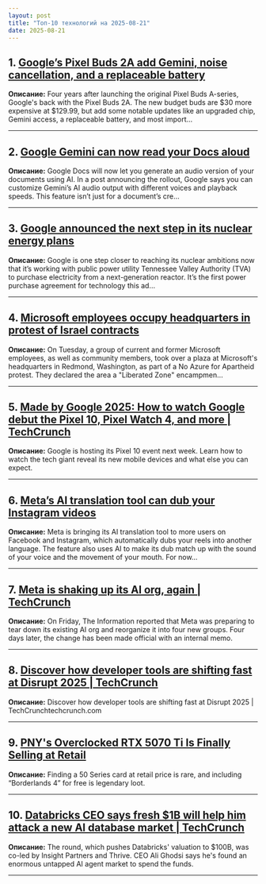 ```yaml
---
layout: post
title: "Топ-10 технологий на 2025-08-21"
date: 2025-08-21
---
```


## 1. [Google’s Pixel Buds 2A add Gemini, noise cancellation, and a replaceable battery](https://www.theverge.com/hands-on/760852/google-pixel-buds-2a-hands-on-active-noise-cancellation-battery-gemini-earbuds)

**Описание:** Four years after launching the original Pixel Buds A-series, Google's back with the Pixel Buds 2A. The new budget buds are $30 more expensive at $129.99, but add some notable updates like an upgraded chip, Gemini access, a replaceable battery, and most import…

---

## 2. [Google Gemini can now read your Docs aloud](https://www.theverge.com/news/761920/google-docs-gemini-ai-read-aloud)

**Описание:** Google Docs will now let you generate an audio version of your documents using AI. In a post announcing the rollout, Google says you can customize Gemini’s AI audio output with different voices and playback speeds. This feature isn’t just for a document’s cre…

---

## 3. [Google announced the next step in its nuclear energy plans](https://www.theverge.com/news/761809/nuclear-energy-google-ai-advanced-reactor-kairos-tva-electricity-utility)

**Описание:** Google is one step closer to reaching its nuclear ambitions now that it’s working with public power utility Tennessee Valley Authority (TVA) to purchase electricity from a next-generation reactor. It’s the first power purchase agreement for technology this ad…

---

## 4. [Microsoft employees occupy headquarters in protest of Israel contracts](https://www.theverge.com/ai-artificial-intelligence/761731/pro-palestinian-protests-microsoft-headquarters-redmond-washington-no-azure-tech-for-apartheid)

**Описание:** On Tuesday, a group of current and former Microsoft employees, as well as community members, took over a plaza at Microsoft's headquarters in Redmond, Washington, as part of a No Azure for Apartheid protest. They declared the area a "Liberated Zone" encampmen…

---

## 5. [Made by Google 2025: How to watch Google debut the Pixel 10, Pixel Watch 4, and more | TechCrunch](https://techcrunch.com/2025/08/19/made-by-google-2025-how-to-watch-google-debut-the-pixel-10-pixel-watch-4-and-more/)

**Описание:** Google is hosting its Pixel 10 event next week. Learn how to watch the tech giant reveal its new mobile devices and what else you can expect.

---

## 6. [Meta’s AI translation tool can dub your Instagram videos](https://www.theverge.com/news/761665/meta-ai-translation-facebook-instagram-reels)

**Описание:** Meta is bringing its AI translation tool to more users on Facebook and Instagram, which automatically dubs your reels into another language. The feature also uses AI to make its dub match up with the sound of your voice and the movement of your mouth. For now…

---

## 7. [Meta is shaking up its AI org, again | TechCrunch](https://techcrunch.com/2025/08/19/meta-is-shaking-up-its-ai-org-again/)

**Описание:** On Friday, The Information reported that Meta was preparing to tear down its existing AI org and reorganize it into four new groups. Four days later, the change has been made official with an internal memo.

---

## 8. [Discover how developer tools are shifting fast at Disrupt 2025 | TechCrunch](https://techcrunch.com/2025/08/19/discover-how-developer-tools-are-shifting-fast-with-lauri-moore-and-david-cramer-at-techcrunch-disrupt-2025/)

**Описание:** Discover how developer tools are shifting fast at Disrupt 2025 | TechCrunchtechcrunch.com

---

## 9. [PNY's Overclocked RTX 5070 Ti Is Finally Selling at Retail](https://www.wired.com/story/pny-rtx-5070-deal/)

**Описание:** Finding a 50 Series card at retail price is rare, and including “Borderlands 4” for free is legendary loot.

---

## 10. [Databricks CEO says fresh $1B will help him attack a new AI database market | TechCrunch](https://techcrunch.com/2025/08/19/databricks-ceo-says-fresh-1b-will-help-him-attack-a-new-ai-database-market/)

**Описание:** The round, which pushes Databricks' valuation to $100B, was co-led by Insight Partners and Thrive. CEO Ali Ghodsi says he's found an enormous untapped AI agent market to spend the funds.

---

